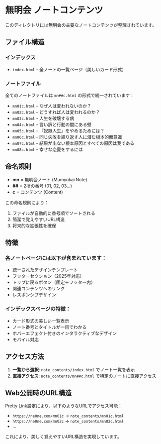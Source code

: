 # 無明会 ノートコンテンツ

このディレクトリには無明会の主要なノートコンテンツが整理されています。

## ファイル構造

### インデックス
- `index.html` - 全ノートの一覧ページ（美しいカード形式）

### ノートファイル
全てのノートファイルは `mn##c.html` の形式で統一されています：

- `mn01c.html` - なぜ人は変われないのか？
- `mn02c.html` - どうすれば人は変われるのか？
- `mn03c.html` - 人生を破壊する病
- `mn04c.html` - 言い訳と行動の間にある壁
- `mn05c.html` - 『奴隷人生』をやめるためには？
- `mn06c.html` - 同じ失敗を繰り返す人に潜む根本的無意識
- `mn07c.html` - 結果が出ない根本原因とすべての原因は我である
- `mn08c.html` - 幸せな恋愛をするには

## 命名規則

- **mn** = 無明会ノート (Mumyokai Note)
- **##** = 2桁の番号 (01, 02, 03...)
- **c** = コンテンツ (Content)

この命名規則により：
1. ファイルが自動的に番号順でソートされる
2. 簡潔で覚えやすいURL構造
3. 将来的な拡張性を確保

## 特徴

### 各ノートページには以下が含まれています：
- 統一されたデザインテンプレート
- フッターセクション（2025年対応）
- トップに戻るボタン（固定＋フッター内）
- 関連コンテンツへのリンク
- レスポンシブデザイン

### インデックスページの特徴：
- カード形式の美しい一覧表示
- ノート番号とタイトルが一目でわかる
- ホバーエフェクト付きのインタラクティブなデザイン
- モバイル対応

## アクセス方法

1. **一覧から選択**: `note_contents/index.html` でノート一覧を表示
2. **直接アクセス**: `note_contents/mn##c.html` で特定のノートに直接アクセス

## Web公開時のURL構造

Pretty Link設定により、以下のようなURLでアクセス可能：
- `https://ne0ne.com/mn01c` → `note_contents/mn01c.html`
- `https://ne0ne.com/mn02c` → `note_contents/mn02c.html`
- ...

これにより、美しく覚えやすいURL構造を実現しています。

